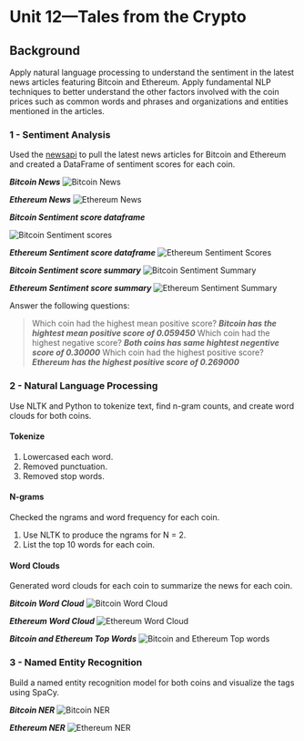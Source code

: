 # Unit 12—Tales from the Crypto

## Background

Apply natural language processing to understand the sentiment in the latest news articles featuring Bitcoin and Ethereum. 
Apply fundamental NLP techniques to better understand the other factors involved with the coin prices such as common words and phrases and organizations and entities mentioned in the articles.


### 1 - Sentiment Analysis

Used the [newsapi](https://newsapi.org/) to pull the latest news articles for Bitcoin and Ethereum and created a DataFrame of sentiment scores for each coin.

***Bitcoin News***
![Bitcoin News](Images/BitcoinNews.png)

***Ethereum News***
![Ethereum News](Images/EthereumNews.png)

***Bitcoin Sentiment score dataframe***

![Bitcoin Sentiment scores](Images/Bitcoin_sentiment_analysis.png)

***Ethereum Sentiment score dataframe***
![Ethereum Sentiment Scores](Images/Ethereum_sentiment_analysis.png)

***Bitcoin Sentiment score summary***
![Bitcoin Sentiment Summary](Images/Bitcoin_sentiment_summary.png)

***Ethereum Sentiment score summary***
![Ethereum Sentiment Summary](Images/Ethereum_sentiment_summary.png)


Answer the following questions:

> Which coin had the highest mean positive score?
***Bitcoin has the hightest mean positive score of 0.059450***
> Which coin had the highest negative score?
***Both coins has same hightest negentive score of 0.30000***
> Which coin had the highest positive score?
***Ethereum has the highest positive score of 0.269000***


### 2 - Natural Language Processing

Use NLTK and Python to tokenize text, find n-gram counts, and create word clouds for both coins. 

#### Tokenize
1. Lowercased each word.
2. Removed punctuation.
3. Removed stop words.




#### N-grams

Checked the ngrams and word frequency for each coin.

1. Use NLTK to produce the ngrams for N = 2.
2. List the top 10 words for each coin.

#### Word Clouds

Generated word clouds for each coin to summarize the news for each coin.

***Bitcoin Word Cloud***
![Bitcoin Word Cloud](Images/Bitcoin_word_cloud.png)

***Ethereum Word Cloud***
![Ethereum Word Cloud](Images/Ethereum_word_cloud.png)

***Bitcoin and Ethereum Top Words***
![Bitcoin and Ethereum Top words](Images/Bitcoin_Ethereum_Top_words.png)


### 3 - Named Entity Recognition
Build a named entity recognition model for both coins and visualize the tags using SpaCy.

***Bitcoin NER***
![Bitcoin NER](Images/BitcoinNER.png)

***Ethereum NER***
![Ethereum NER](Images/EthereumNER.png)


